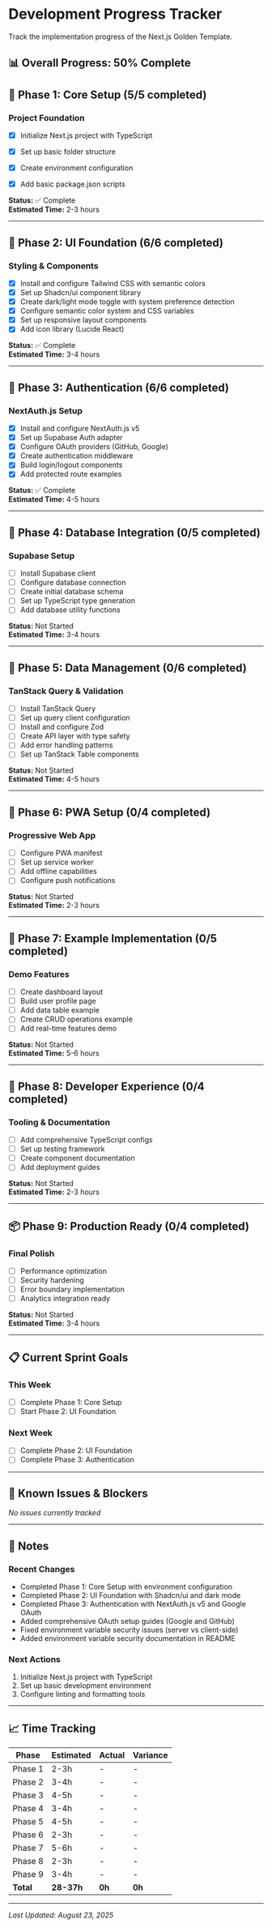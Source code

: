 # Development Progress Tracker

Track the implementation progress of the Next.js Golden Template.

## 📊 Overall Progress: 50% Complete

## 🎯 Phase 1: Core Setup (5/5 completed)

### Project Foundation
- [x] Initialize Next.js project with TypeScript
- [x] Set up basic folder structure
- [x] Create environment configuration
- [x] Add basic package.json scripts


**Status:** ✅ Complete  
**Estimated Time:** 2-3 hours

---

## 🎨 Phase 2: UI Foundation (6/6 completed)

### Styling & Components
- [x] Install and configure Tailwind CSS with semantic colors
- [x] Set up Shadcn/ui component library
- [x] Create dark/light mode toggle with system preference detection
- [x] Configure semantic color system and CSS variables
- [x] Set up responsive layout components
- [x] Add icon library (Lucide React)

**Status:** ✅ Complete  
**Estimated Time:** 3-4 hours

---

## 🔐 Phase 3: Authentication (6/6 completed)

### NextAuth.js Setup
- [x] Install and configure NextAuth.js v5
- [x] Set up Supabase Auth adapter
- [x] Configure OAuth providers (GitHub, Google)
- [x] Create authentication middleware
- [x] Build login/logout components
- [x] Add protected route examples

**Status:** ✅ Complete  
**Estimated Time:** 4-5 hours

---

## 💾 Phase 4: Database Integration (0/5 completed)

### Supabase Setup
- [ ] Install Supabase client
- [ ] Configure database connection
- [ ] Create initial database schema
- [ ] Set up TypeScript type generation
- [ ] Add database utility functions

**Status:** Not Started  
**Estimated Time:** 3-4 hours

---

## 📡 Phase 5: Data Management (0/6 completed)

### TanStack Query & Validation
- [ ] Install TanStack Query
- [ ] Set up query client configuration
- [ ] Install and configure Zod
- [ ] Create API layer with type safety
- [ ] Add error handling patterns
- [ ] Set up TanStack Table components

**Status:** Not Started  
**Estimated Time:** 4-5 hours

---

## 📱 Phase 6: PWA Setup (0/4 completed)

### Progressive Web App
- [ ] Configure PWA manifest
- [ ] Set up service worker
- [ ] Add offline capabilities
- [ ] Configure push notifications

**Status:** Not Started  
**Estimated Time:** 2-3 hours

---

## 🚀 Phase 7: Example Implementation (0/5 completed)

### Demo Features
- [ ] Create dashboard layout
- [ ] Build user profile page
- [ ] Add data table example
- [ ] Create CRUD operations example
- [ ] Add real-time features demo

**Status:** Not Started  
**Estimated Time:** 5-6 hours

---

## 🔧 Phase 8: Developer Experience (0/4 completed)

### Tooling & Documentation
- [ ] Add comprehensive TypeScript configs
- [ ] Set up testing framework
- [ ] Create component documentation
- [ ] Add deployment guides

**Status:** Not Started  
**Estimated Time:** 2-3 hours

---

## 📦 Phase 9: Production Ready (0/4 completed)

### Final Polish
- [ ] Performance optimization
- [ ] Security hardening
- [ ] Error boundary implementation
- [ ] Analytics integration ready

**Status:** Not Started  
**Estimated Time:** 3-4 hours

---

## 📋 Current Sprint Goals

### This Week
- [ ] Complete Phase 1: Core Setup
- [ ] Start Phase 2: UI Foundation

### Next Week
- [ ] Complete Phase 2: UI Foundation
- [ ] Complete Phase 3: Authentication

---

## 🐛 Known Issues & Blockers

*No issues currently tracked*

---

## 📝 Notes

### Recent Changes
- Completed Phase 1: Core Setup with environment configuration
- Completed Phase 2: UI Foundation with Shadcn/ui and dark mode
- Completed Phase 3: Authentication with NextAuth.js v5 and Google OAuth
- Added comprehensive OAuth setup guides (Google and GitHub)
- Fixed environment variable security issues (server vs client-side)
- Added environment variable security documentation in README

### Next Actions
1. Initialize Next.js project with TypeScript
2. Set up basic development environment
3. Configure linting and formatting tools

---

## 📈 Time Tracking

| Phase | Estimated | Actual | Variance |
|-------|-----------|--------|----------|
| Phase 1 | 2-3h | - | - |
| Phase 2 | 3-4h | - | - |
| Phase 3 | 4-5h | - | - |
| Phase 4 | 3-4h | - | - |
| Phase 5 | 4-5h | - | - |
| Phase 6 | 2-3h | - | - |
| Phase 7 | 5-6h | - | - |
| Phase 8 | 2-3h | - | - |
| Phase 9 | 3-4h | - | - |
| **Total** | **28-37h** | **0h** | **0h** |

---

*Last Updated: August 23, 2025*
